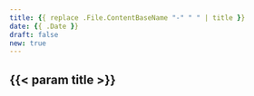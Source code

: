 ```yaml
---
title: {{ replace .File.ContentBaseName "-" " " | title }}
date: {{ .Date }}
draft: false
new: true
---
```


## {{< param title >}}
